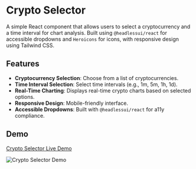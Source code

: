 # Crypto Selector

A simple React component that allows users to select a cryptocurrency and a time interval for chart analysis. Built using `@headlessui/react` for accessible dropdowns and `Heroicons` for icons, with responsive design using Tailwind CSS.

## Features

- **Cryptocurrency Selection**: Choose from a list of cryptocurrencies.
- **Time Interval Selection**: Select time intervals (e.g., 1m, 5m, 1h, 1d).
- **Real-Time Charting**: Displays real-time crypto charts based on selected options.
- **Responsive Design**: Mobile-friendly interface.
- **Accessible Dropdowns**: Built with `@headlessui/react` for a11y compliance.

## Demo

[Crypto Selector Live Demo](https://crypto-chart-puce-delta.vercel.app/)

![Crypto Selector Demo](demo_image_url_here)





